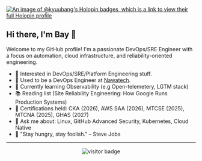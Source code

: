 [![An image of @kyuubang's Holopin badges, which is a link to view their full Holopin profile](https://holopin.me/kyuubang)](https://holopin.io/@kyuubang)

## Hi there, I'm Bay 👋

Welcome to my GitHub profile! I'm a passionate DevOps/SRE Engineer with a focus on automation, cloud infrastructure, and reliability-oriented engineering.

- 🤔 Interested in DevOps/SRE/Platform Engineering stuff.
- 🔭 Used to be a DevOps Engineer at [Nawatech](https://nawatech.co).
- 🌱 Currently learning Observability (e.g Open-telemetery, LGTM stack)
- 📚 Reading list (Site Reliability Engineering: How Google Runs Production Systems)
- 📃 Certifications held: CKA (2026), AWS SAA (2026), MTCSE (2025), MTCNA (2025), GHAS (2027) 
- 💬 Ask me about: Linux, GitHub Advanced Security, Kubernetes, Cloud Native
- 💪 "Stay hungry, stay foolish." – Steve Jobs

---

<p  align="center">
<img src="https://visitor-badge.laobi.icu/badge?page_id=Kyuubang.Kyuubang" alt="visitor badge"/>       
</p>

